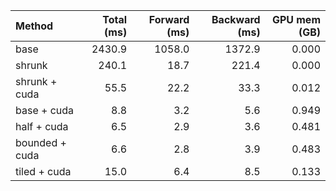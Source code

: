 | Method         |   Total (ms) |   Forward (ms) |   Backward (ms) |   GPU mem (GB) |
|:---------------|-------------:|---------------:|----------------:|---------------:|
| base           |       2430.9 |         1058.0 |          1372.9 |          0.000 |
| shrunk         |        240.1 |           18.7 |           221.4 |          0.000 |
| shrunk + cuda  |         55.5 |           22.2 |            33.3 |          0.012 |
| base + cuda    |          8.8 |            3.2 |             5.6 |          0.949 |
| half + cuda    |          6.5 |            2.9 |             3.6 |          0.481 |
| bounded + cuda |          6.6 |            2.8 |             3.9 |          0.483 |
| tiled + cuda   |         15.0 |            6.4 |             8.5 |          0.133 |
